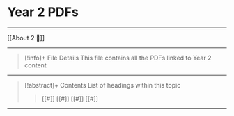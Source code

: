 # Year 2 PDFs
--- 
[[About 2 📘]]

--- 

> [!info]+ File Details
> This file contains all the PDFs linked to Year 2 content 


---
> [!abstract]+ Contents
> List of headings within this topic
> > [[#]]
> > [[#]]
> > [[#]]
> > [[#]]

---


